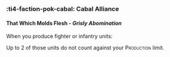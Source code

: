 ### :ti4-faction-pok-cabal: **Cabal Alliance**

####  That Which Molds Flesh - _Grisly Abomination_

When you produce fighter or infantry units:

Up to 2 of those units do not count against your <span style="font-variant:small-caps;">Production</span> limit.

